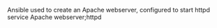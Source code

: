 Ansible used to create an Apache webserver, configured to start httpd service
Apache webserver;httpd

